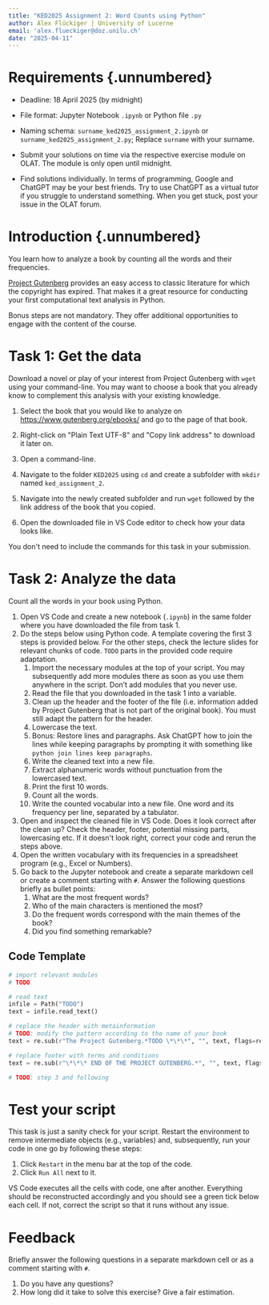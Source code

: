 ```yaml
---
title: "KED2025 Assignment 2: Word Counts using Python"
author: Alex Flückiger | University of Lucerne
email: 'alex.flueckiger@doz.unilu.ch'
date: "2025-04-11"
---
```


# Requirements {.unnumbered}

-   Deadline: 18 April 2025 (by midnight)

-   File format: Jupyter Notebook `.ipynb` or Python file `.py`

-   Naming schema: `surname_ked2025_assignment_2.ipynb` or `surname_ked2025_assignment_2.py`; Replace `surname` with your surname.

-   Submit your solutions on time via the respective exercise module on OLAT. The module is only open until midnight.

-   Find solutions individually. In terms of programming, Google and ChatGPT may be your best friends. Try to use ChatGPT as a virtual tutor if you struggle to understand something. When you get stuck, post your issue in the OLAT forum.

# Introduction {.unnumbered}

You learn how to analyze a book by counting all the words and their frequencies.

[Project Gutenberg](https://www.gutenberg.org/) provides an easy access to classic literature for which the copyright has expired. That makes it a great resource for conducting your first computational text analysis in Python.

Bonus steps are not mandatory. They offer additional opportunities to engage with the content of the course.

# Task 1: Get the data

Download a novel or play of your interest from Project Gutenberg with `wget` using your command-line. You may want to choose a book that you already know to complement this analysis with your existing knowledge.

1.  Select the book that you would like to analyze on <https://www.gutenberg.org/ebooks/> and go to the page of that book.

2.  Right-click on "Plain Text UTF-8" and "Copy link address" to download it later on.

3.  Open a command-line.

4.  Navigate to the folder `KED2025` using `cd` and create a subfolder with `mkdir` named `ked_assignment_2`.

5.  Navigate into the newly created subfolder and run `wget` followed by the link address of the book that you copied.

6.  Open the downloaded file in VS Code editor to check how your data looks like.
   
You don't need to include the commands for this task in your submission.

# Task 2: Analyze the data

Count all the words in your book using Python.

1.  Open VS Code and create a new notebook (`.ipynb`) in the same folder where you have downloaded the file from task 1.
2.  Do the steps below using Python code. A template covering the first 3 steps is provided below. For the other steps, check the lecture slides for relevant chunks of code. `TODO` parts in the provided code require adaptation.
    1.  Import the necessary modules at the top of your script. You may subsequently add more modules there as soon as you use them anywhere in the script. Don’t add modules that you never use.
    2.  Read the file that you downloaded in the task 1 into a variable.
    3.  Clean up the header and the footer of the file (i.e. information added by Project Gutenberg that is not part of the original book). You must still adapt the pattern for the header.
    4.  Lowercase the text.
    5.  Bonus: Restore lines and paragraphs. Ask ChatGPT how to join the lines while keeping paragraphs by prompting it with something like `python join lines keep paragraphs`.
    6.  Write the cleaned text into a new file.
    7.  Extract alphanumeric words without punctuation from the lowercased text.
    8.  Print the first 10 words.
    9.  Count all the words.
    10. Write the counted vocabular into a new file. One word and its frequency per line, separated by a tabulator.
3.  Open and inspect the cleaned file in VS Code. Does it look correct after the clean up? Check the header, footer, potential missing parts, lowercasing etc. If it doesn't look right, correct your code and rerun the steps above.
4.  Open the written vocabulary with its frequencies in a spreadsheet program (e.g., Excel or Numbers).
5.  Go back to the Jupyter notebook and create a separate markdown cell or create a comment starting with `#`. Answer the following questions briefly as bullet points:
    1.  What are the most frequent words?
    2.  Who of the main characters is mentioned the most?
    3.  Do the frequent words correspond with the main themes of the book?
    4.  Did you find something remarkable?

## Code Template

``` python
# import relevant modules
# TODO

# read text
infile = Path("TODO")
text = infile.read_text()

# replace the header with metainformation
# TODO: modify the pattern according to the name of your book 
text = re.sub(r"The Project Gutenberg.*TODO \*\*\*", "", text, flags=re.DOTALL)

# replace footer with terms and conditions
text = re.sub(r"\*\*\* END OF THE PROJECT GUTENBERG.*", "", text, flags=re.DOTALL)

# TODO: step 3 and following
```

# Test your script

This task is just a sanity check for your script. Restart the environment to remove intermediate objects (e.g., variables) and, subsequently, run your code in one go by following these steps:

1.  Click `Restart` in the menu bar at the top of the code.
2.  Click `Run All` next to it.

VS Code executes all the cells with code, one after another. Everything should be reconstructed accordingly and you should see a green tick below each cell. If not, correct the script so that it runs without any issue.

# Feedback

Briefly answer the following questions in a separate markdown cell or as a comment starting with `#`.

1.  Do you have any questions?
2.  How long did it take to solve this exercise? Give a fair estimation.